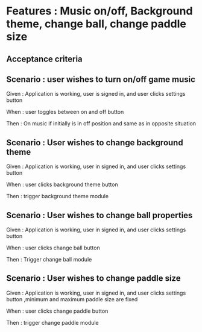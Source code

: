 
# Features : Music on/off, Background theme, change ball, change paddle size

## Acceptance criteria

## Scenario : user wishes to turn on/off game music

Given : Application is working, user is signed in, and user clicks settings button

When : user toggles between on and off button

Then : On music if initially is in off position and same as in opposite situation

## Scenario : User wishes to change background theme

Given : Application is working, user in signed in, and user clicks settings button

When :  user clicks background theme button

Then : trigger background theme module

## Scenario : User wishes to change ball properties

Given : Application is working, user in signed in, and user clicks settings button

When :  user clicks change ball button

Then : Trigger change ball module

## Scenario : User wishes to change paddle size

Given : Application is working, user in signed in, and user clicks settings button
,minimum and maximum paddle size are fixed

When : user clicks change paddle button

Then : trigger change paddle module
